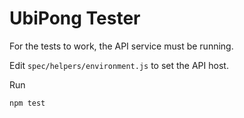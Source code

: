 UbiPong Tester
==============

For the tests to work, the API service must be running.

Edit `spec/helpers/environment.js` to set the API host.

Run

```
npm test
```
